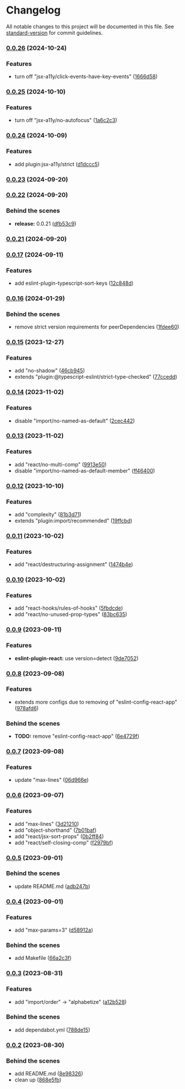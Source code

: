# Changelog

All notable changes to this project will be documented in this file. See [standard-version](https://github.com/conventional-changelog/standard-version) for commit guidelines.

### [0.0.26](https://github.com/ascendcorp/eslint-config-acw-web/compare/v0.0.25...v0.0.26) (2024-10-24)


### Features

* turn off "jsx-a11y/click-events-have-key-events" ([1666d58](https://github.com/ascendcorp/eslint-config-acw-web/commit/1666d58e4170b76f8f6d4a725dbaa1535f60ae13))

### [0.0.25](https://github.com/ascendcorp/eslint-config-acw-web/compare/v0.0.24...v0.0.25) (2024-10-10)


### Features

* turn off "jsx-a11y/no-autofocus" ([1a6c2c3](https://github.com/ascendcorp/eslint-config-acw-web/commit/1a6c2c3d2ca946cb2f405d48896a70c5ead7c130))

### [0.0.24](https://github.com/ascendcorp/eslint-config-acw-web/compare/v0.0.23...v0.0.24) (2024-10-09)


### Features

* add plugin:jsx-a11y/strict ([d1dccc5](https://github.com/ascendcorp/eslint-config-acw-web/commit/d1dccc550989d312d7f355553ae4d9806742e822))

### [0.0.23](https://github.com/ascendcorp/eslint-config-acw-web/compare/v0.0.22...v0.0.23) (2024-09-20)

### [0.0.22](https://github.com/ascendcorp/eslint-config-acw-web/compare/v0.0.17...v0.0.22) (2024-09-20)


### Behind the scenes

* **release:** 0.0.21 ([dfb53c9](https://github.com/ascendcorp/eslint-config-acw-web/commit/dfb53c988c49b3e76ba10d34c909adf51a7c1a11))

### [0.0.21](https://github.com/ascendcorp/eslint-config-acw-web/compare/v0.0.17...v0.0.21) (2024-09-20)

### [0.0.17](https://github.com/ascendcorp/eslint-config-acw-web/compare/v0.0.16...v0.0.17) (2024-09-11)


### Features

* add eslint-plugin-typescript-sort-keys ([12c848d](https://github.com/ascendcorp/eslint-config-acw-web/commit/12c848d16686157a126efc37ab7aeebc66cf9bd6))

### [0.0.16](https://github.com/ascendcorp/eslint-config-acw-web/compare/v0.0.15...v0.0.16) (2024-01-29)


### Behind the scenes

* remove strict version requirements for peerDependencies ([1fdee60](https://github.com/ascendcorp/eslint-config-acw-web/commit/1fdee608dc9b4117cb66c3603592b0b54fda5e38))

### [0.0.15](https://github.com/ascendcorp/eslint-config-acw-web/compare/v0.0.14...v0.0.15) (2023-12-27)


### Features

* add "no-shadow" ([46cb945](https://github.com/ascendcorp/eslint-config-acw-web/commit/46cb945052f5f4824019b16fc7d9f6872eefcbd7))
* extends "plugin:@typescript-eslint/strict-type-checked" ([77ccedd](https://github.com/ascendcorp/eslint-config-acw-web/commit/77ccedd231258abde6e15170917d1aa96279fbba))

### [0.0.14](https://github.com/ascendcorp/eslint-config-acw-web/compare/v0.0.13...v0.0.14) (2023-11-02)


### Features

* disable "import/no-named-as-default" ([2cec442](https://github.com/ascendcorp/eslint-config-acw-web/commit/2cec442429729f03b02a26d682d32696bb253a0f))

### [0.0.13](https://github.com/ascendcorp/eslint-config-acw-web/compare/v0.0.12...v0.0.13) (2023-11-02)


### Features

* add "react/no-multi-comp" ([9913e50](https://github.com/ascendcorp/eslint-config-acw-web/commit/9913e509659f41e881af39e5a9fb6955dee49317))
* disable "import/no-named-as-default-member" ([ff46400](https://github.com/ascendcorp/eslint-config-acw-web/commit/ff46400d550d910dc5c076b408780a34079478f0))

### [0.0.12](https://github.com/ascendcorp/eslint-config-acw-web/compare/v0.0.11...v0.0.12) (2023-10-10)


### Features

* add "complexity" ([81b3d71](https://github.com/ascendcorp/eslint-config-acw-web/commit/81b3d71c70b9136b5e3e9eb2ed775c723e60a860))
* extends "plugin:import/recommended" ([19ffcbd](https://github.com/ascendcorp/eslint-config-acw-web/commit/19ffcbdd3111ba2f7835fb0dd18ad8970a4c1b51))

### [0.0.11](https://github.com/ascendcorp/eslint-config-acw-web/compare/v0.0.10...v0.0.11) (2023-10-02)


### Features

* add "react/destructuring-assignment" ([1474b4e](https://github.com/ascendcorp/eslint-config-acw-web/commit/1474b4e5c3a52d5ac4160ed09318513ee3784395))

### [0.0.10](https://github.com/ascendcorp/eslint-config-acw-web/compare/v0.0.9...v0.0.10) (2023-10-02)


### Features

* add "react-hooks/rules-of-hooks" ([5fbdcde](https://github.com/ascendcorp/eslint-config-acw-web/commit/5fbdcdec04590a08b60d0bce1d8d35e50412055f))
* add "react/no-unused-prop-types" ([83bc635](https://github.com/ascendcorp/eslint-config-acw-web/commit/83bc635c5ed99fc574e9d502b87df964e1b44dcb))

### [0.0.9](https://github.com/ascendcorp/eslint-config-acw-web/compare/v0.0.8...v0.0.9) (2023-09-11)


### Features

* **eslint-plugin-react:** use version=detect ([9de7052](https://github.com/ascendcorp/eslint-config-acw-web/commit/9de7052ac428b445660fc1c9299406d9bf488efa))

### [0.0.8](https://github.com/ascendcorp/eslint-config-acw-web/compare/v0.0.7...v0.0.8) (2023-09-08)


### Features

* extends more configs due to removing of "eslint-config-react-app" ([978afd6](https://github.com/ascendcorp/eslint-config-acw-web/commit/978afd64c741d78fbf2419e3e2913a8a8ab954ee))


### Behind the scenes

* **TODO:** remove "eslint-config-react-app" ([6e4729f](https://github.com/ascendcorp/eslint-config-acw-web/commit/6e4729f0562002e6dc65eeb505d9a36f1e96688a))

### [0.0.7](https://github.com/ascendcorp/eslint-config-acw-web/compare/v0.0.6...v0.0.7) (2023-09-08)


### Features

* update "max-lines" ([06d966e](https://github.com/ascendcorp/eslint-config-acw-web/commit/06d966e6c99e7d1a148c7b0b39d5dbf8054ed974))

### [0.0.6](https://github.com/ascendcorp/eslint-config-acw-web/compare/v0.0.5...v0.0.6) (2023-09-07)


### Features

* add "max-lines" ([3d21210](https://github.com/ascendcorp/eslint-config-acw-web/commit/3d21210cc90d40c754e6f7fa9e85d57c82fdb31a))
* add "object-shorthand" ([7b01baf](https://github.com/ascendcorp/eslint-config-acw-web/commit/7b01baf22263260f604b798709a0ce8a5d7e5bd4))
* add "react/jsx-sort-props" ([0b2ff84](https://github.com/ascendcorp/eslint-config-acw-web/commit/0b2ff84db54dac356b48e8fb5ea3c5b01c8eee28))
* add "react/self-closing-comp" ([f2979bf](https://github.com/ascendcorp/eslint-config-acw-web/commit/f2979bfa4ebdc686887604dd33d84bd92ee38d0c))

### [0.0.5](https://github.com/ascendcorp/eslint-config-acw-web/compare/v0.0.4...v0.0.5) (2023-09-01)


### Behind the scenes

* update README.md ([adb247b](https://github.com/ascendcorp/eslint-config-acw-web/commit/adb247b402b519153d902170bbd8902342e6d7fe))

### [0.0.4](https://github.com/ascendcorp/eslint-config-acw-web/compare/v0.0.3...v0.0.4) (2023-09-01)


### Features

* add "max-params=3" ([d58912a](https://github.com/ascendcorp/eslint-config-acw-web/commit/d58912a4f02e6fa1b9ea3b856d1401b0e3536e53))


### Behind the scenes

* add Makefile ([66a2c3f](https://github.com/ascendcorp/eslint-config-acw-web/commit/66a2c3f82115af8ce0386d2fd741e05fd9be80e6))

### [0.0.3](https://github.com/ascendcorp/eslint-config-acw-web/compare/v0.0.2...v0.0.3) (2023-08-31)


### Features

* add "import/order" -> "alphabetize" ([a12b528](https://github.com/ascendcorp/eslint-config-acw-web/commit/a12b528714e00ec3a1d998cfda256c88ed45ee82))


### Behind the scenes

* add dependabot.yml ([788de15](https://github.com/ascendcorp/eslint-config-acw-web/commit/788de15fe3a654e98ba78efaa6150ce0acb112ca))

### [0.0.2](https://github.com/ascendcorp/eslint-config-acw-web/compare/v0.0.1...v0.0.2) (2023-08-30)


### Behind the scenes

* add README.md ([8e98326](https://github.com/ascendcorp/eslint-config-acw-web/commit/8e98326d515c644828cccda5f190c126cd46e4fe))
* clean up ([868e5fb](https://github.com/ascendcorp/eslint-config-acw-web/commit/868e5fb49f605c5b411cb95a769c6300a4973583))
